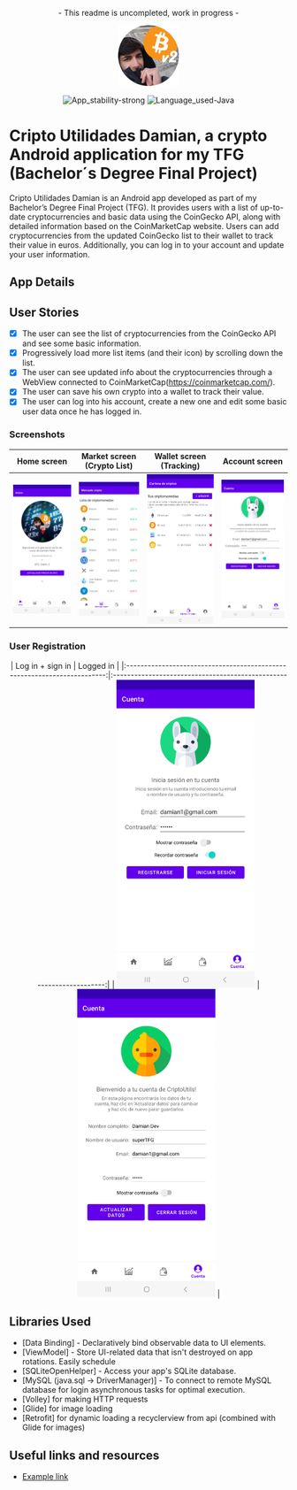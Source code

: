 <p align="center">
  - This readme is uncompleted, work in progress -
</p>

<p align="center">
  <img src="./app/src/main/res/drawable/damian_bitcoin_utils_icono_v2_cutre_redondo.png" alt="Cripto_Utilidades_Damian" width="110" />
</p>

<div align="center">

![App_stability-strong](https://img.shields.io/badge/App_stability-strong-green.svg)
![Language_used-Java](https://img.shields.io/badge/Language_used-Java-orange.svg)

</div>

# Cripto Utilidades Damian, a crypto Android application for my TFG (Bachelor´s Degree Final Project)

Cripto Utilidades Damian is an Android app developed as part of my Bachelor’s Degree Final Project (TFG). It provides users with a list of up-to-date cryptocurrencies and basic data using the CoinGecko API, along with detailed information based on the CoinMarketCap website. Users can add cryptocurrencies from the updated CoinGecko list to their wallet to track their value in euros. Additionally, you can log in to your account and update your user information.

## App Details

## User Stories

- [x] The user can see the list of cryptocurrencies from the CoinGecko API and see some basic information.
- [x] Progressively load more list items (and their icon) by scrolling down the list.
- [x] The user can see updated info about the cryptocurrencies through a WebView connected to CoinMarketCap(https://coinmarketcap.com/).
- [x] The user can save his own crypto into a wallet to track their value.
- [x] The user can log into his account, create a new one and edit some basic user data once he has logged in.

### Screenshots

  |                           Home screen                            |                    Market screen (Crypto List)                     |                      Wallet screen (Tracking)                      |                             Account screen                               |
  |:----------------------------------------------------------------:|:------------------------------------------------------------------:|:------------------------------------------------------------------:|:------------------------------------------------------------------------:|
  | <img width="250" src="./README/screenshots/Home_screenshot.png"> | <img width="250" src="./README/screenshots/Market_screenshot.png"> | <img width="250" src="./README/screenshots/Wallet_screenshot.png"> | <img width="250" src="./README/screenshots/Login_Signup_screenshot.png"> |

### User Registration

<div align="center">
  |                             Log in + sign in                             |                              Logged in                               |
  |:------------------------------------------------------------------------:|:--------------------------------------------------------------------:|
  | <img width="250" src="./README/screenshots/Login_Signup_screenshot.png"> | <img width="250" src="./README/screenshots/Loggedin_screenshot.png"> |
</div>

## Libraries Used

* [Data Binding] - Declaratively bind observable data to UI elements.
* [ViewModel] - Store UI-related data that isn't destroyed on app rotations. Easily schedule
* [SQLiteOpenHelper] - Access your app's SQLite database.
* [MySQL (java.sql -> DriverManager)] - To connect to remote MySQL database for login
  asynchronous tasks for optimal execution.
* [Volley] for making HTTP requests
* [Glide] for image loading
* [Retrofit] for dynamic loading a recyclerview from api (combined with Glide for images)

## Useful links and resources
- [Example link](https://github.com/big-damian/Cripto_Utilidades_Damian)
